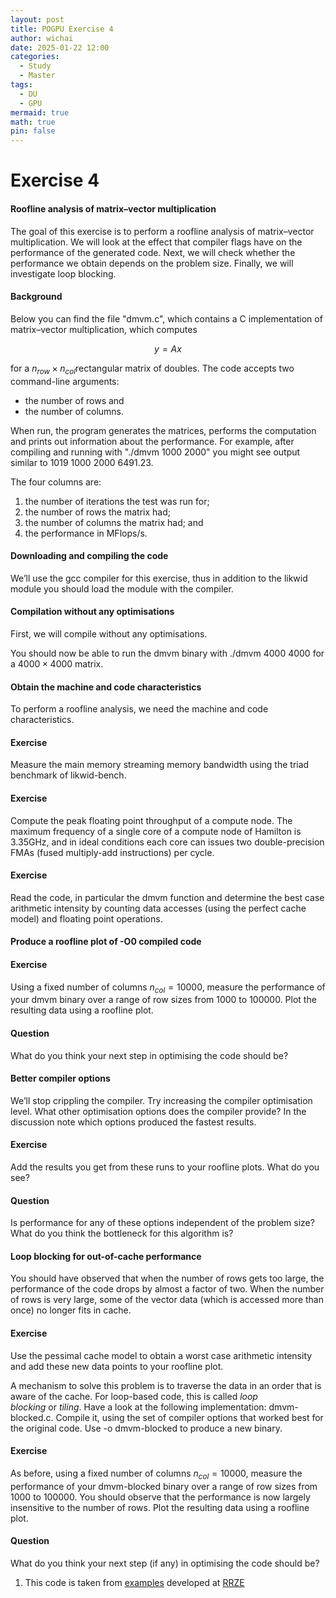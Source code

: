 ```yaml
---
layout: post
title: POGPU Exercise 4
author: wichai
date: 2025-01-22 12:00
categories:
  - Study
  - Master
tags:
  - DU
  - GPU
mermaid: true
math: true
pin: false
---
```

# Exercise 4
#### Roofline analysis of matrix–vector multiplication

The goal of this exercise is to perform a roofline analysis of matrix–vector multiplication. We will look at the effect that compiler flags have on the performance of the generated code. Next, we will check whether the performance we obtain depends on the problem size. Finally, we will investigate loop blocking.

#### Background

Below you can find the file "dmvm.c", which contains a C implementation of matrix–vector multiplication, which computes

$$
y = Ax
$$

for a ﻿﻿$n_{row}\times n_{col}$rectangular matrix of doubles. The code accepts two command-line arguments: 

- the number of rows and
- the number of columns. 

When run, the program generates the matrices, performs the computation and prints out information about the performance. For example, after compiling and running with "./dmvm 1000 2000" you might see output similar to 1019 1000 2000 6491.23. 

The four columns are:

1. the number of iterations the test was run for;
2. the number of rows the matrix had;
3. the number of columns the matrix had; and
4. the performance in MFlops/s.

#### Downloading and compiling the code

We’ll use the gcc compiler for this exercise, thus in addition to the likwid module you should load the module with the compiler.

#### Compilation without any optimisations

First, we will compile without any optimisations.

You should now be able to run the dmvm binary with ./dmvm 4000 4000 for a ﻿﻿$4000\times 4000$ matrix.

#### Obtain the machine and code characteristics

To perform a roofline analysis, we need the machine and code characteristics.

#### Exercise

Measure the main memory streaming memory bandwidth using the triad benchmark of likwid-bench.

#### Exercise

Compute the peak floating point throughput of a compute node. The maximum frequency of a single core of a compute node of Hamilton is 3.35GHz, and in ideal conditions each core can issues two double-precision FMAs (fused multiply-add instructions) per cycle.

#### Exercise

Read the code, in particular the dmvm function and determine the best case arithmetic intensity by counting data accesses (using the perfect cache model) and floating point operations.

#### Produce a roofline plot of -O0 compiled code

#### Exercise

Using a fixed number of columns $n_{col}=10000$, measure the performance of your dmvm binary over a range of row sizes from 1000 to 100000. Plot the resulting data using a roofline plot.

#### Question

What do you think your next step in optimising the code should be?

#### Better compiler options

We’ll stop crippling the compiler. Try increasing the compiler optimisation level. What other optimisation options does the compiler provide? In the discussion note which options produced the fastest results.

#### Exercise

Add the results you get from these runs to your roofline plots. What do you see?

#### Question

Is performance for any of these options independent of the problem size? What do you think the bottleneck for this algorithm is?

#### Loop blocking for out-of-cache performance

You should have observed that when the number of rows gets too large, the performance of the code drops by almost a factor of two. When the number of rows is very large, some of the vector data (which is accessed more than once) no longer fits in cache.

#### Exercise

Use the pessimal cache model to obtain a worst case arithmetic intensity and add these new data points to your roofline plot.

A mechanism to solve this problem is to traverse the data in an order that is aware of the cache. For loop-based code, this is called _loop blocking_ or _tiling_. Have a look at the following implementation: dmvm-blocked.c. Compile it, using the set of compiler options that worked best for the original code. Use -o dmvm-blocked to produce a new binary.

#### Exercise

As before, using a fixed number of columns $n_{col}=10000$, measure the performance of your dmvm-blocked binary over a range of row sizes from 1000 to 100000. You should observe that the performance is now largely insensitive to the number of rows. Plot the resulting data using a roofline plot.

#### Question

What do you think your next step (if any) in optimising the code should be?

1. This code is taken from [examples](https://github.com/RRZE-HPC/Code-teaching) developed at [RRZE](https://www.rrze.fau.de/)
